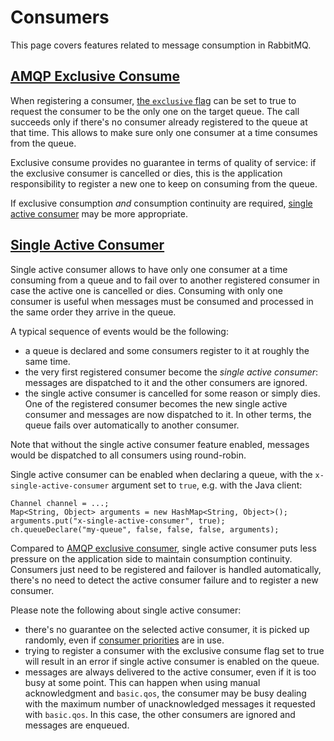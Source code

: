 # Consumers

This page covers features related to message consumption in RabbitMQ.

## <a id="exclusive-consume" class="anchor" href="#exclusive-consume">AMQP Exclusive Consume</a>

When registering a consumer, [the `exclusive` flag](amqp-0-9-1-reference.html#basic.consume)
can be set to true to request the consumer to be the only one
on the target queue. The call succeeds only if there's no consumer
already registered to the queue at that time. This allows to make sure
only one consumer at a time consumes from the queue.

Exclusive consume provides no guarantee in terms of quality of service:
if the exclusive consumer is cancelled or dies, this is the application
responsibility to register a new one to keep on consuming from the queue.

If exclusive consumption *and* consumption continuity are required,
[single active consumer](#single-active-consumer) may be more appropriate.


## <a id="single-active-consumer" class="anchor" href="#single-active-consumer">Single Active Consumer</a>

Single active consumer allows to have only one consumer
at a time consuming from a queue and to fail over to another registered consumer
in case the active one is cancelled or dies. Consuming with only one consumer
is useful when messages must be consumed and processed in the same order
they arrive in the queue.

A typical sequence of events would be the following:

 * a queue is declared and some consumers register to it at roughly the
 same time.
 * the very first registered consumer become the *single active consumer*:
 messages are dispatched to it and the other consumers are ignored.
 * the single active consumer is cancelled for some reason or simply dies.
 One of the registered consumer becomes the new single active consumer and
 messages are now dispatched to it. In other terms, the queue fails over
 automatically to another consumer.

Note that without the single active consumer feature enabled, messages
would be dispatched to all consumers using round-robin.

Single active consumer can be enabled when declaring a queue, with the
`x-single-active-consumer` argument set to `true`, e.g. with the Java client:

    Channel channel = ...;
    Map<String, Object> arguments = new HashMap<String, Object>();
    arguments.put("x-single-active-consumer", true);
    ch.queueDeclare("my-queue", false, false, false, arguments);

Compared to [AMQP exclusive consumer](#exclusive-consume), single active consumer puts
less pressure on the application side to maintain consumption continuity.
Consumers just need to be registered and failover is handled automatically,
there's no need to detect the active consumer failure and to register
a new consumer.

Please note the following about single active consumer:

 * there's no guarantee on the selected active consumer, it is
 picked up randomly, even if [consumer priorities](/consumer-priority.html)
 are in use.
 * trying to register a consumer with the exclusive consume flag set to
 true will result in an error if single active consumer is enabled on
 the queue.
 * messages are always delivered to the active consumer, even if it is
 too busy at some point. This can happen when using manual acknowledgment
 and `basic.qos`, the consumer may be busy dealing with the maximum number of
 unacknowledged messages it requested with `basic.qos`.
 In this case, the other consumers are ignored and
 messages are enqueued.
